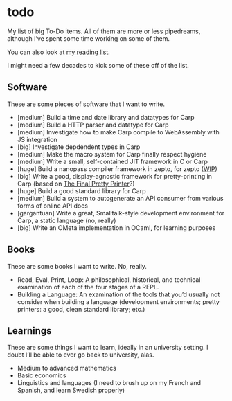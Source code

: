 # todo

My list of big To-Do items. All of them are more or less pipedreams, although
I’ve spent some time working on some of them.

You can also look at [my reading list](https://github.com/hellerve/ptolemy).

I might need a few decades to kick some of these off of the list.

## Software

These are some pieces of software that I want to write.

* [medium] Build a time and date library and datatypes for Carp
* [medium] Build a HTTP parser and datatype for Carp
* [medium] Investigate how to make Carp compile to WebAssembly with JS integration
* [big] Investigate depdendent types in Carp
* [medium] Make the macro system for Carp finally respect hygiene
* [medium] Write a small, self-contained JIT framework in C or Carp
* [huge] Build a nanopass compiler framework in zepto, for zepto ([WIP](https://github.com/zepto-lang/zepto/tree/master/zepto/compiler))
* [big] Write a good, display-agnostic framework for pretty-printing in Carp
  (based on [The Final Pretty Printer](http://davidchristiansen.dk/drafts/final-pretty-printer-draft.pdf)?)
* [huge] Build a good standard library for Carp
* [medium] Build a system to autogenerate an API consumer from various forms of
  online API docs
* [gargantuan] Write a great, Smalltalk-style development environment for Carp,
  a static language (no, really)
 * [big] Write an OMeta implementation in OCaml, for learning purposes

## Books

These are some books I want to write. No, really.

* Read, Eval, Print, Loop: A philosophical, historical, and technical
  examination of each of the four stages of a REPL.
* Building a Language: An examination of the tools that you’d usually not
  consider when building a language (development environments; pretty printers:
  a good, clean standard library; etc.)

## Learnings

These are some things I want to learn, ideally in an university setting. I doubt
I’ll be able to ever go back to university, alas.

* Medium to advanced mathematics
* Basic economics
* Linguistics and languages (I need to brush up on my French and Spanish, and
  learn Swedish properly)
